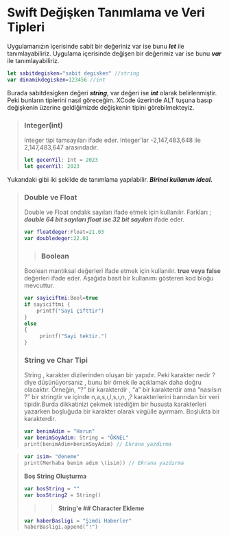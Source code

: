 # Swift Değişken Tanımlama ve Veri Tipleri

Uygulamanızın içerisinde sabit bir değeriniz var ise bunu **_let_** ile tanımlayabiliriz.
Uygulama içerisinde değişen bir değerimiz var ise bunu **_var_**	ile tanımlayabiliriz.
```swift
let sabitdegisken="sabit degisken" //string
var dinamikdegisken=123456 //int
```
Burada sabitdesigken değeri **_string_**, var değeri ise **_int_** olarak belirlenmiştir.
Peki bunların  tiplerini nasıl göreceğim.
XCode üzerinde ALT tuşuna basıp değişkenin üzerine geldiğimizde değişkenin tipini görebilmekteyiz.
> ### Integer(int)
> Integer tipi tamsayıları ifade eder.
> Integer’lar -2,147,483,648 ile 2,147,483,647 arasındadır.
>```swift
>let gecenYil: Int = 2023
>let gecenYil: 2023
>``` 
Yukarıdaki gibi iki şekilde de tanımlama yapılabilir. **_Birinci kullanım ideal._**
>### Double ve Float
>Double ve Float ondalık sayıları ifade etmek için kullanılır.
>Farkları ; **_double 64 bit sayıları float ise 32 bit sayıları_** ifade eder.
>```swift
>var floatdeger:Float=21.03
>var doubledeger:22.01
>```
>>### Boolean
>Boolean mantıksal değerleri ifade etmek için kullanılır.
> **true veya false** değerleri ifade eder.
> Aşağıda basit bir kullanımı gösteren kod bloğu mevcuttur.
>```swift
>var sayiciftmi:Bool=true
>if sayiciftmi {
>     printf("Sayi çifttir")
>}
>else
>{
>      printf("Sayi tektir.")
>}
>```
>### String ve Char Tipi
>String , karakter dizilerinden oluşan bir yapıdır. Peki karakter nedir ? diye düşünüyorsanız , bunu bir örnek ile açıklamak daha doğru olacaktır. Örneğin, “?” bir karakterdir , “a” bir karakterdir ama “nasılsın ?” bir stringtir ve içinde n,a,s,ı,l,s,ı,n, ,? karakterlerini barından bir veri tipidir.Burda dikkatinizi çekmek istediğim bir hususta karakterleri yazarken boşluğuda bir karakter olarak virgülle ayırmam. Boşlukta bir karakterdir.
>```swift
>var benimAdim = "Harun" 
>var benimSoyAdim: String = "ÖKNEL"
>print(benimAdim+benimSoyAdim) // Ekrana yazdırma
>```

>```swift
>var isim= "deneme" 
>print(Merhaba benim adım \(isim)) // Ekrana yazdırma
>```
>**Boş String Oluşturma**
>```swift
>var bosString = ""
>var bosString2 = String()
>```
>>>**String'e ## Character Ekleme**
>```swift
>var haberBasligi = "Şimdi Haberler"
>haberBasligi.append("!")
>```


